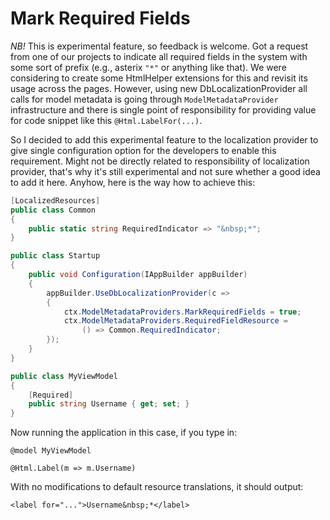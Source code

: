 # Mark Required Fields

*NB!* This is experimental feature, so feedback is welcome.
Got a request from one of our projects to indicate all required fields in the system with some sort of prefix (e.g.,
asterix `"*"` or anything like that). We were considering to create some HtmlHelper extensions for this and revisit its
usage across the pages. However, using new DbLocalizationProvider all calls for model metadata is going
through `ModelMetadataProvider` infrastructure and there is single point of responsibility for providing value for code
snippet like this `@Html.LabelFor(...)`.

So I decided to add this experimental feature to the localization provider to give single configuration option for the
developers to enable this requirement. Might not be directly related to responsibility of localization provider, that's
why it's still experimental and not sure whether a good idea to add it here. Anyhow, here is the way how to achieve
this:

```csharp
[LocalizedResources]
public class Common
{
    public static string RequiredIndicator => "&nbsp;*";
}

public class Startup
{
    public void Configuration(IAppBuilder appBuilder)
    {
        appBuilder.UseDbLocalizationProvider(c =>
        {
            ctx.ModelMetadataProviders.MarkRequiredFields = true;
            ctx.ModelMetadataProviders.RequiredFieldResource =
                () => Common.RequiredIndicator;
        });
    }
}

public class MyViewModel
{
    [Required]
    public string Username { get; set; }
}
```

Now running the application in this case, if you type in:

```
@model MyViewModel

@Html.Label(m => m.Username)
```

With no modifications to default resource translations, it should output:

```
<label for="...">Username&nbsp;*</label>
```
